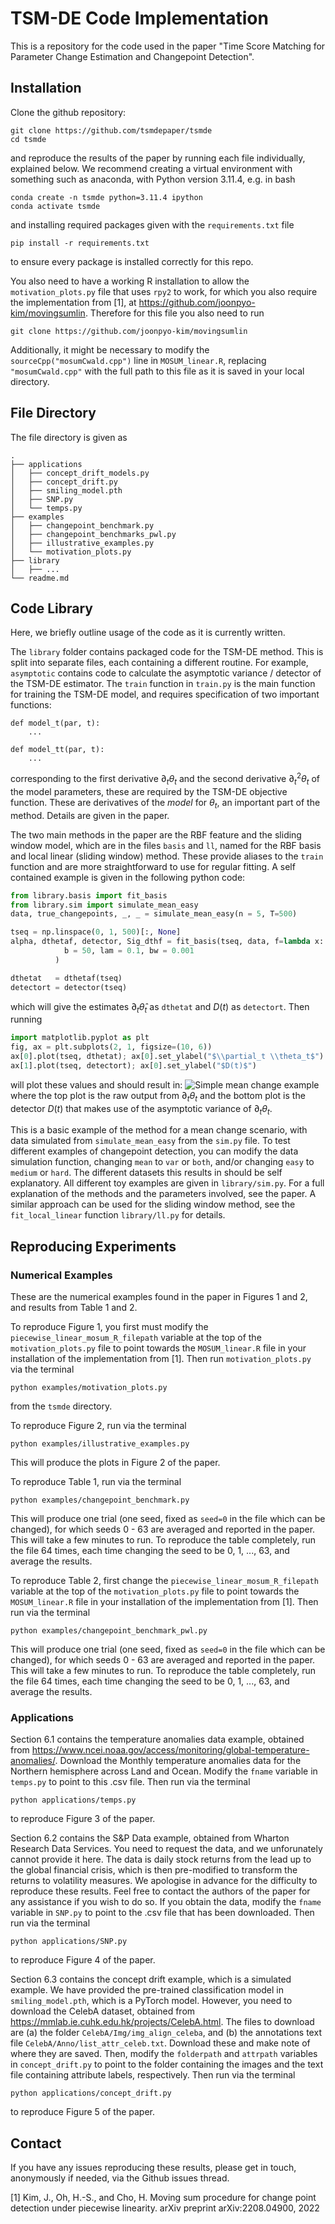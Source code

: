 # TSM-DE Code Implementation

This is a repository for the code used in the paper "Time Score Matching for Parameter Change Estimation and Changepoint Detection".

## Installation

Clone the github repository:
```
git clone https://github.com/tsmdepaper/tsmde
cd tsmde
```
and reproduce the results of the paper by running each file individually, explained below. We recommend creating a virtual environment with something such as anaconda, with Python version 3.11.4, e.g. in bash
```
conda create -n tsmde python=3.11.4 ipython
conda activate tsmde
```
and installing required packages given with the `requirements.txt` file
```
pip install -r requirements.txt
``````
to ensure every package is installed correctly for this repo. 

You also need to have a working R installation to allow the `motivation_plots.py` file that uses `rpy2` to work, for which you also require the implementation from [1], at https://github.com/joonpyo-kim/movingsumlin. Therefore for this file you also need to run
```
git clone https://github.com/joonpyo-kim/movingsumlin
```
Additionally, it might be necessary to modify the `sourceCpp("mosumCwald.cpp")` line in `MOSUM_linear.R`, replacing `"mosumCwald.cpp"` with the full path to this file as it is saved in your local directory.

## File Directory

The file directory is given as
```
.
├── applications
│   ├── concept_drift_models.py
│   ├── concept_drift.py
│   ├── smiling_model.pth
│   ├── SNP.py
│   └── temps.py
├── examples
│   ├── changepoint_benchmark.py
│   ├── changepoint_benchmarks_pwl.py
│   ├── illustrative_examples.py
│   └── motivation_plots.py
├── library
│   ├── ...
└── readme.md
```

## Code Library

Here, we briefly outline usage of the code as it is currently written.

The `library` folder contains packaged code for the TSM-DE method. This is split into separate files, each containing a different routine. For example, `asymptotic` contains code to calculate the asymptotic variance / detector of the TSM-DE estimator. The `train` function in `train.py` is the main function for training the TSM-DE model, and requires specification of two important functions: 

```
def model_t(par, t):
    ...

def model_tt(par, t):
    ...
```
corresponding to the first derivative $\partial_t \theta_t$ and the second derivative $\partial_t^2 \theta_t$ of the model parameters, these are required by the TSM-DE objective function. These are derivatives of the _model_ for $\theta_t$, an important part of the method. Details are given in the paper.

The two main methods in the paper are the RBF feature and the sliding window model, which are in the files `basis` and `ll`, named for the RBF basis and local linear (sliding window) method. These provide aliases to the `train` function and are more straightforward to use for regular fitting. A self contained example is given in the following python code:

```python
from library.basis import fit_basis
from library.sim import simulate_mean_easy
data, true_changepoints, _, _ = simulate_mean_easy(n = 5, T=500)

tseq = np.linspace(0, 1, 500)[:, None]
alpha, dthetaf, detector, Sig_dthf = fit_basis(tseq, data, f=lambda x: x,             
            b = 50, lam = 0.1, bw = 0.001
          )

dthetat   = dthetaf(tseq)
detectort = detector(tseq)
```

which will give the estimates $\partial_t \hat{\theta}_t$ as `dthetat` and $D(t)$ as `detectort`. Then running
```python
import matplotlib.pyplot as plt
fig, ax = plt.subplots(2, 1, figsize=(10, 6))
ax[0].plot(tseq, dthetat); ax[0].set_ylabel("$\\partial_t \\theta_t$")
ax[1].plot(tseq, detectort); ax[0].set_ylabel("$D(t)$")
```
will plot these values and should result in:
![Simple mean change example](https://raw.githubusercontent.com/tsmdepaper/tsmde/main/example_mean_change.png)
where the top plot is the raw output from $\partial_t \theta_t$ and the bottom plot is the detector $D(t)$ that makes use of the asymptotic variance of $\partial_t \theta_t$.

This is a basic example of the method for a mean change scenario, with data simulated from `simulate_mean_easy` from the `sim.py` file. To test different examples of changepoint detection, you can modify the data simulation function, changing `mean` to `var` or `both`, and/or changing `easy` to `medium` or `hard`. The different datasets this results in should be self explanatory. All different toy examples are given in `library/sim.py`. For a full explanation of the methods and the parameters involved, see the paper. A similar approach can be used for the sliding window method, see the `fit_local_linear` function `library/ll.py` for details.

## Reproducing Experiments

### Numerical Examples

These are the numerical examples found in the paper in Figures 1 and 2, and results from Table 1 and 2.

To reproduce Figure 1, you first must modify the `piecewise_linear_mosum_R_filepath` variable at the top of the `motivation_plots.py` file to point towards the `MOSUM_linear.R` file in your installation of the implementation from [1]. Then run `motivation_plots.py` via the terminal
```
python examples/motivation_plots.py
```
from the `tsmde` directory.

To reproduce Figure 2, run via the terminal 
```
python examples/illustrative_examples.py
```
This will produce the plots in Figure 2 of the paper.

To reproduce Table 1, run via the terminal
```
python examples/changepoint_benchmark.py
```
This will produce one trial (one seed, fixed as `seed=0` in the file which can be changed), for which seeds 0 - 63 are averaged and reported in the paper. This will take a few minutes to run. To reproduce the table completely, run the file 64 times, each time changing the seed to be 0, 1, ..., 63, and average the results.

To reproduce Table 2, first change the `piecewise_linear_mosum_R_filepath` variable at the top of the `motivation_plots.py` file to point towards the `MOSUM_linear.R` file in your installation of the implementation from [1]. Then run via the terminal
```
python examples/changepoint_benchmark_pwl.py
```
This will produce one trial (one seed, fixed as `seed=0` in the file which can be changed), for which seeds 0 - 63 are averaged and reported in the paper. This will take a few minutes to run. To reproduce the table completely, run the file 64 times, each time changing the seed to be 0, 1, ..., 63, and average the results.


### Applications

Section 6.1 contains the temperature anomalies data example, obtained from https://www.ncei.noaa.gov/access/monitoring/global-temperature-anomalies/. Download the Monthly temperature anomalies data for the Northern hemisphere across Land and Ocean. Modify the `fname` variable in `temps.py` to point to this .csv file. Then run via the terminal
```
python applications/temps.py
````
to reproduce Figure 3 of the paper.

Section 6.2 contains the S&P Data example, obtained from Wharton Research Data Services. You need to request the data, and we unforunately cannot provide it here. The data is daily stock returns from the lead up to the global financial crisis, which is then pre-modified to transform the returns to volatility measures. We apologise in advance for the difficulty to reproduce these results. Feel free to contact the authors of the paper for any assistance if you wish to do so. If you obtain the data, modify the `fname` variable in `SNP.py` to point to the .csv file that has been downloaded. Then run via the terminal
```
python applications/SNP.py
```
to reproduce Figure 4 of the paper.

Section 6.3 contains the concept drift example, which is a simulated example. We have provided the pre-trained classification model in `smiling_model.pth`, which is a PyTorch model. However, you need to download the CelebA dataset, obtained from https://mmlab.ie.cuhk.edu.hk/projects/CelebA.html. 
The files to download are (a) the folder `CelebA/Img/img_align_celeba`, and (b) the annotations text file `CelebA/Anno/list_attr_celeb.txt`. Download these and make note of where they are saved.
Then, modify the `folderpath` and `attrpath` variables in `concept_drift.py` to point to the folder containing the images and the text file containing attribute labels, respectively. Then run via the terminal
``` 
python applications/concept_drift.py
```
to reproduce Figure 5 of the paper.

## Contact
If you have any issues reproducing these results, please get in touch, anonymously if needed, via the Github issues thread.


[1] Kim, J., Oh, H.-S., and Cho, H. Moving sum procedure for change point detection under piecewise linearity. arXiv preprint arXiv:2208.04900, 2022

